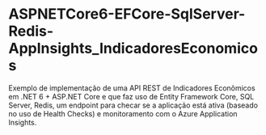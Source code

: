 # ASPNETCore6-EFCore-SqlServer-Redis-AppInsights_IndicadoresEconomicos
Exemplo de implementação de uma API REST de Indicadores Econômicos em .NET 6 + ASP.NET Core e que faz uso de Entity Framework Core, SQL Server, Redis, um endpoint para checar se a aplicação está ativa (baseado no uso de Health Checks) e monitoramento com o Azure Application Insights.
